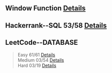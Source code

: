 
## Window Function [Details](https://github.com/chongchong6/SQL/tree/master/Window%20Function)
## Hackerrank--SQL 53/58 [Details](https://github.com/chongchong6/SQL/tree/master/HackerRank_SQL)
## LeetCode--DATABASE 
> Easy 61/61 [Details](https://github.com/chongchong6/SQL/tree/master/LeetCode/Easy)<br>
> Medium 03/54 [Details](https://github.com/chongchong6/SQL/tree/master/LeetCode/Medium)<br>
> Hard 03/19 [Details](https://github.com/chongchong6/SQL/tree/master/LeetCode/Hard)
